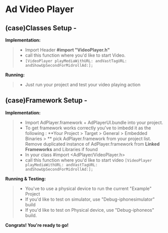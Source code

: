 Ad Video Player
==============

(case)Classes Setup -
--------

 **Implementation:**

> - Import Header **#import "VideoPlayer.h"**
> - call this function where you'd like to start Video.
> - `[VideoPlayer playMediaWithURL: andVastTagURL: andShowUpSecondForMidrollAd:];`

 **Running:**
> - Just run your project and test your video playing action


(case)Framework Setup -
--------

 **Implementation:**

> - Import AdPlayer.framework + AdPlayerUI.bundle into your project.
> - To get framework works correctly you've to imbedd it as the following :
**Your Project > Target > General > Embedded Binaries > ** pick AdPlayer.framework from your project list.
Remove duplicated instance of AdPlayer.framework from **Linked Frameworks** and Libraries if found
> - In  your class #import <AdPlayer/VideoPlayer.h>
> - call this function where you'd like to start video `[VideoPlayer playMediaWithURL: andVastTagURL: andShowUpSecondForMidrollAd:];`

 **Running & Testing:**
> - You've to use a physical device to run the current "Example" Project
> - If you'd like to test on simulator, use "Debug-iphonesimulator" build
> - If you'd like to test on Physical device, use "Debug-iphoneos" build.

 **Congrats! You're ready to go!**